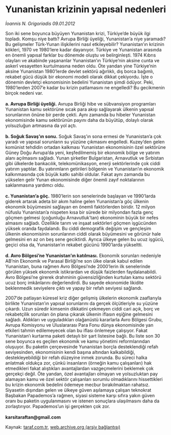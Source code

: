 # Yunanistan krizinin yapısal nedenleri

*İoannis N. Grigoriadis 09.01.2012*

<div class="yazi"><p>Son iki sene boyunca büyüyen Yunanistan krizi, Türkiye’de büyük ilgi topladı. Komşu niye battı? Avrupa Birliği üyeliği, Yunanistan’a niye yaramadı? Bu gelişmeler Türk-Yunan ilişkilerini nasıl etkileyebilir? Yunanistan’ın krizinin kökleri, 1970 ve 1980’lere kadar dayanıyor. Türkiye ve Yunanistan arasında en önemli yapısal farklar bu dönemde oluştu ve belirginleşti. 1974 Kıbrıs olayları ve akabinde yaşananlar Yunanistan’ın Türkiye’nin aksine cunta ve askerî vesayetten kurtulmasına neden oldu. Öte yandan yine Türkiye’nin aksine Yunanistan 1980’lerde devlet sektörü ağırlıklı, dış borca bağımlı, rekabet gücü düşük bir ekonomi modeli olarak dikkat çekiyordu. İşte o dönemin devletçi ekonomisinin bedelini Yunanistan şimdi ödüyor. Peki, 1980’lerden 2007’e kadar bu krizin patlamasını ne engelledi? Bu gecikmenin birçok nedeni var.<br/><br/><b>a.</b><b> </b><b>Avrupa Birliği üyeliği.</b> Avrupa Birliği hibe ve sübvansiyon programları Yunanistan kamu sektörüne sıcak para akışı sağlayarak ülkenin yapısal sorunlarının önüne bir perde çekti. Aynı zamanda bu hibeler Yunanistan ekonomisinde kamu sektörünün payını daha da büyütüp, dolaylı olarak yolsuzluğun artmasına da yol açtı.<br/><br/><b>b.</b><b> </b><b>Soğuk Savaş’ın sonu.</b> Soğuk Savaş’ın sona ermesi de Yunanistan’a çok yaradı ve yapısal sorunların su yüzüne çıkmasını engelledi. Kuzey’den gelen komünist tehdidin ortadan kalkması Yunanistan ekonomisinin özel sektörüne Güney Doğu Avrupa’da yeni, keşfedilmemiş bir ekonomik bölge ve yatırım alanı açılmasını sağladı. Yunan şirketler Bulgaristan, Arnavutluk ve Sırbistan gibi ülkelerde bankacılık, telekomünikasyon, enerji sektörlerinde çok ciddi yatırım yaptılar. Bu yatırımların getirileri bölgenin ve Yunanistan’ın ekonomik kalkınmasında çok büyük katkı sahibi oldular. Fakat aynı zamanda bu yükselen gelir Yunan ekonomisinde diğer önemli zayıf noktalarının saklanmasına yardımcı oldu. <br/><br/><b>c.</b><b> </b><b>Yunanistan’a göç.</b> 1980’lerin son senelerinde başlayan ve 1990’larda giderek artarak adeta bir akım haline gelen Yunanistan’a göç ülkenin ekonomik büyümesini sağlayan en önemli faktörlerden biridir. 12 milyon nüfuslu Yunanistan’a nispeten kısa bir sürede bir milyondan fazla genç göçmen gelmesi (çoğunluğu Arnavutluk’tan) ekonominin büyük bir nefes almasını sağladı. Özellikle tarım ve inşaat sektörleri göçmen işgücünden yüksek oranda faydalandı. Bu ciddi demografik değişim ve gençleşim ülkenin ekonomisinin sorunlarının ciddi olarak büyümesini ve görünür hale gelmesini en az on beş sene geciktirdi. Ayrıca ülkeye gelen bu ucuz işgücü, geçici olsa da, Yunanistan’ın rekabet gücünü 1990’larda yükseltti.<br/><br/><b>d.</b><b> </b><b>Avro Bölgesi’ne Yunanistan’ın katılması.</b> Ekonomik sorunları nedeniyle AB’nin Ekonomik ve Parasal Birliği’ne son ülke olarak kabul edilen Yunanistan, buna rağmen Avro Bölgesi’nde 2000’lerin ilk senelerinde görülen yüksek ekonomik istikrardan ve düşük faizlerden faydalanabildi. Avro Bölgesi’ne girerek drahminin güvensizliğinden kurtulan kamu sektörü ucuz borç imkânlarını değerlendirdi. Bu sayede ekonomide likidite beklenmedik seviyelere çıktı ve yapay bir refah seviyesi sağlandı.</p>
<p>2007’de patlayan küresel kriz diğer gelişmiş ülkelerin ekonomik zaaflarıyla birlikte Yunanistan’ın yapısal sorunlarını da gerçek ölçütleriyle su yüzüne çıkardı. Uzun süredir kimsenin dikkatini çekmeyen ciddi cari açık, borç ve rekabetçilik sorunları ön plana çıkarak ülkenin iflasın eşiğine gelmesini sağladı. Aldıkları ve uyguladıkları olağanüstü kararlarla Avro Bölgesi Grubu, Avrupa Komisyonu ve Uluslararası Para Fonu dünya ekonomisinde yan etkileri tahmin edilemeyecek olan bu iflası önlemeye çalışıyor. Fakat Yunanistan’ı kurtarma paketi detaylı bir şart listesine bağlı. Bu liste son 30 sene boyunca es geçilen ekonomik ve kamu yönetimi reformlarından oluşuyor. Bu paketin çerçevesinde Yunanistan borçla desteklendiği refah seviyesinden, ekonomisinin kendi başına altından kalkabildiği, destekleyebildiği bir refah düzeyine inmek zorunda. Bu süreci halka anlatmak oldukça zor, çünkü insanların (örneğin kamu çalışanları) hak etmedikleri fakat alıştıkları avantajlardan vazgeçmelerini beklemek çok gerçekçi değil. Öte yandan, özel avantajları olmayan ve yolsuzluktan pay alamayan kamu ve özel sektör çalışanları sorumlu olmadıklarını hissettikleri bu krizin ekonomik bedelini ödemeye mecbur bırakılmaktan rahatsız. Siyasetin dışından gelen ve ülkeye güven aşılamaya çalışan teknokrat Başbakan Papademos’a rağmen, siyasi sisteme karşı sıfıra yakın güven oranı bu paketin uygulanmasını ve istenen sonuçlara ulaşılmasını daha da zorlaştırıyor. Papademos’un işi gerçekten çok zor. <br/><br/><b>karsitaraftan@gmail.com</b></p>
</div>

Kaynak: [taraf.com.tr](http://www.taraf.com.tr/ioannis-n-grigoriadis/makale-yunanistan-krizinin-yapisal-nedenleri.htm), [web.archive.org (arşiv bağlantısı)](http://web.archive.org/web/20131106072238/http://www.taraf.com.tr/ioannis-n-grigoriadis/makale-yunanistan-krizinin-yapisal-nedenleri.htm)
